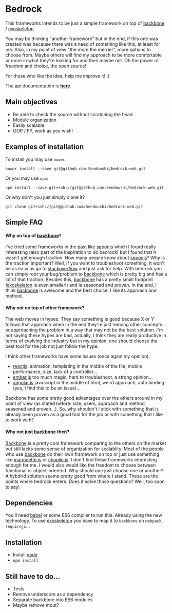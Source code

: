 # Bedrock

This frameworks intends to be just a simple framework on top of [backbone](http://backbonejs.org/) / [exoskeleton](http://exosjs.com/).

You may be thinking "another framework" but in the end, if this one was created was because there was a need of something like this, at least for me. Also, in my point of view "the more the merrier", more options to choose from. Maybe others will find my approach to be more comfortable or more in what they're looking for and then maybe not. Oh the power of freedom and choice, the open source!

For those who like the idea, help me improve it! :)

The api documentation is **[here](doc/API.md)**.

## Main objectives

- Be able to check the source without scratching the head
- Module organization
- Easily scalable
- OOP / FP, work as you wish!

## Examples of installation
To install you may use ```bower```:
```
bower install --save git@github.com:Sendoushi/bedrock-web.git
```

Or you may use ```npm```:
```
npm install --save git+ssh://git@github.com:Sendoushi/bedrock-web.git
```

Or why don't you just simply clone it?
```
git clone git+ssh://git@github.com:Sendoushi/bedrock-web.git
```

## Simple FAQ

#### Why on top of [backbone](http://backbonejs.org/)?

I've tried some frameworks in the past like [spoonjs](http://indigounited.github.io/spoonjs/) which I found really interesting (also part of the inspiration to do bedrock) but I found that it wasn't get enough traction. How many people know about [spoonjs](http://indigounited.github.io/spoonjs/)? Why is the traction important? Well, if you want to troubleshoot something, it won't be as easy as go to [stackoverflow](http://www.stackoverflow.com) and just ask for help. With bedrock you can simply root your bug/problem to [backbone](http://backbonejs.org/) which is pretty big and has a lot of that traction. Besides this, [backbone](http://backbonejs.org/) has a pretty small footprint ([exoskeleton](http://exosjs.com/) is even smaller!) and is seasoned and proven. In the end, I think [backbone](http://backbonejs.org/) is awesome and the best choice. I like its approach and method.

#### Why not on top of other framework?

The web moves in hypes. They say something is good because X or Y follows that approach when in the end they're just redoing other concepts or approaching the problem in a way that may not be the best solution. I'm not saying these hypes are bad, actually, I think they are really productive in terms of evolving the industry but in my opinion, one should choose the best tool for the job not just follow the hype.

I think other frameworks have some issues (once again my opinion):

- [reactjs](https://facebook.github.io/react/): animation, templating in the middle of the file, mobile performance, size, lack of a controller...
- [ember.js](http://emberjs.com/) too much magic, hard to troubleshoot, a strong opinion...
- [angular.js](https://angularjs.org/) javascript in the middle of html, weird approach, auto binding (yes, I find this to be an issue)...

Backbone has some pretty good advantages over the others around in my point of view (as stated before: size, users, approach and method, seasoned and proven...). So, why shouldn't I stick with something that is already been proven as a good tool for the job or with something that I like to work with?

#### Why not just [backbone](http://backbonejs.org/) then?
[Backbone](http://backbonejs.org/) is a pretty cool framework comparing to the others on the market but still lacks some sense of organization for scalablity. Most of the people who use [backbone](http://backbonejs.org/) do their own framework on top or just use something like [marionette.js](http://marionettejs.com/) or [chaplin.js](http://chaplinjs.org/). I don't find these frameworks interesting enough for me. I would also would like the freedom to choose between functional or object-oriented. Why should one just choose one or another? A hybdrid solution seems pretty good from where I stand. These are the points where bedrock enters. Does it solve those questions? Well, too soon to say!

## Dependencies

You'll need [babel](https://babeljs.io/) or some ES6 compiler to run this. Already using the new technology.
To use [exoskeleton](http://exosjs.com/) you have to map it to ```backbone``` on ```webpack```, ```requirejs```...

## Installation

- Install [node](http://nodejs.org)
- `npm install`

## Still have to do...

- Tests
- Remove underscore as a dependency
- Separate backbone into ES6 modules
- Maybe remove mout?
